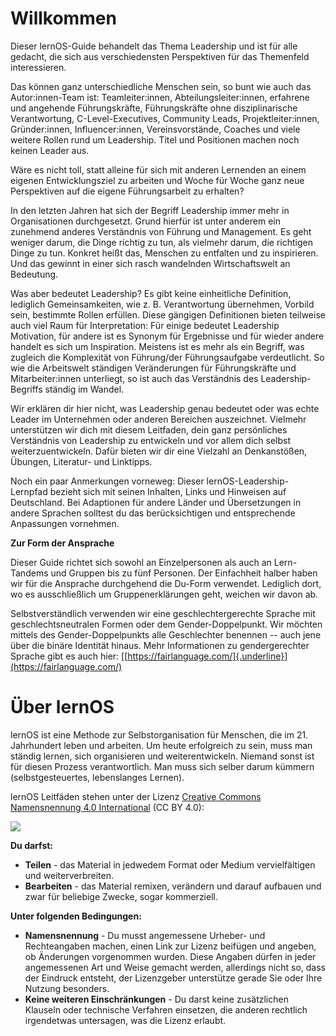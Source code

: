 # Willkommen

Dieser lernOS-Guide behandelt das Thema Leadership und ist für alle
gedacht, die sich aus verschiedensten Perspektiven für das Themenfeld
interessieren.

Das können ganz unterschiedliche Menschen sein, so bunt wie auch das
Autor:innen-Team ist: Teamleiter:innen, Abteilungsleiter:innen,
erfahrene und angehende Führungskräfte, Führungskräfte ohne
disziplinarische Verantwortung, C-Level-Executives, Community Leads,
Projektleiter:innen, Gründer:innen, Influencer:innen, Vereinsvorstände,
Coaches und viele weitere Rollen rund um Leadership. Titel und
Positionen machen noch keinen Leader aus.

Wäre es nicht toll, statt alleine für sich mit anderen Lernenden an
einem eigenen Entwicklungsziel zu arbeiten und Woche für Woche ganz neue
Perspektiven auf die eigene Führungsarbeit zu erhalten?

In den letzten Jahren hat sich der Begriff Leadership immer mehr in
Organisationen durchgesetzt. Grund hierfür ist unter anderem ein
zunehmend anderes Verständnis von Führung und Management. Es geht
weniger darum, die Dinge richtig zu tun, als vielmehr darum, die
richtigen Dinge zu tun. Konkret heißt das, Menschen zu entfalten und zu
inspirieren. Und das gewinnt in einer sich rasch wandelnden
Wirtschaftswelt an Bedeutung.

Was aber bedeutet Leadership? Es gibt keine einheitliche Definition,
lediglich Gemeinsamkeiten, wie z. B. Verantwortung übernehmen, Vorbild
sein, bestimmte Rollen erfüllen. Diese gängigen Definitionen bieten
teilweise auch viel Raum für Interpretation: Für einige bedeutet
Leadership Motivation, für andere ist es Synonym für Ergebnisse und für
wieder andere handelt es sich um Inspiration. Meistens ist es mehr als
ein Begriff, was zugleich die Komplexität von Führung/der
Führungsaufgabe verdeutlicht. So wie die Arbeitswelt ständigen
Veränderungen für Führungskräfte und Mitarbeiter:innen unterliegt, so
ist auch das Verständnis des Leadership-Begriffs ständig im Wandel.

Wir erklären dir hier nicht, was Leadership genau bedeutet oder was
echte Leader im Unternehmen oder anderen Bereichen auszeichnet. Vielmehr
unterstützen wir dich mit diesem Leitfaden, dein ganz persönliches
Verständnis von Leadership zu entwickeln und vor allem dich selbst
weiterzuentwickeln. Dafür bieten wir dir eine Vielzahl an Denkanstößen,
Übungen, Literatur- und Linktipps.

Noch ein paar Anmerkungen vorneweg: Dieser lernOS-Leadership-Lernpfad
bezieht sich mit seinen Inhalten, Links und Hinweisen auf Deutschland.
Bei Adaptionen für andere Länder und Übersetzungen in andere Sprachen
solltest du das berücksichtigen und entsprechende Anpassungen vornehmen.

**Zur Form der Ansprache**

Dieser Guide richtet sich sowohl an Einzelpersonen als auch an
Lern-Tandems und Gruppen bis zu fünf Personen. Der Einfachheit halber
haben wir für die Ansprache durchgehend die Du-Form verwendet. Lediglich
dort, wo es ausschließlich um Gruppenerklärungen geht, weichen wir davon
ab.

Selbstverständlich verwenden wir eine geschlechtergerechte Sprache mit
geschlechtsneutralen Formen oder dem Gender-Doppelpunkt. Wir möchten
mittels des Gender-Doppelpunkts alle Geschlechter benennen -- auch jene
über die binäre Identität hinaus. Mehr Informationen zu gendergerechter
Sprache gibt es auch hier:
[[https://fairlanguage.com/]{.underline}](https://fairlanguage.com/)

# Über lernOS

lernOS ist eine Methode zur Selbstorganisation für Menschen, die im 21. Jahrhundert leben und arbeiten. Um heute erfolgreich zu sein, muss man ständig lernen, sich organisieren und weiterentwickeln. Niemand sonst ist für diesen Prozess verantwortlich. Man muss sich selber darum kümmern (selbstgesteuertes, lebenslanges Lernen).

lernOS Leitfäden stehen unter der Lizenz [Creative Commons Namensnennung 4.0 International](https://creativecommons.org/licenses/by/4.0/deed.de) (CC BY 4.0): 

![](https://i.creativecommons.org/l/by/4.0/88x31.png)

**Du darfst:**

* **Teilen** - das Material in jedwedem Format oder Medium vervielfältigen und weiterverbreiten.
* **Bearbeiten** - das Material remixen, verändern und darauf aufbauen und zwar für beliebige Zwecke, sogar kommerziell.

**Unter folgenden Bedingungen:**

- **Namensnennung** - Du musst angemessene Urheber- und Rechteangaben machen, einen Link zur Lizenz beifügen und angeben, ob Änderungen vorgenommen wurden. Diese Angaben dürfen in jeder angemessenen Art und Weise gemacht werden, allerdings nicht so, dass der Eindruck entsteht, der Lizenzgeber unterstütze gerade Sie oder Ihre Nutzung besonders.
- **Keine weiteren Einschränkungen** - Du darst keine zusätzlichen Klauseln oder technische Verfahren einsetzen, die anderen rechtlich irgendetwas untersagen, was die Lizenz erlaubt.
